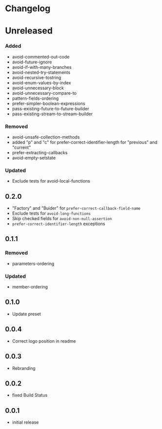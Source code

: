 # Changelog

# Unreleased

### Added

* avoid-commented-out-code
* avoid-future-ignore
* avoid-if-with-many-branches
* avoid-nested-try-statements
* avoid-recursive-tostring
* avoid-enum-values-by-index
* avoid-unnecessary-block
* avoid-unnecessary-compare-to
* pattern-fields-ordering
* prefer-simpler-boolean-expressions
* pass-existing-future-to-future-builder
* pass-existing-stream-to-stream-builder

### Removed

* avoid-unsafe-collection-methods
* added "p" and "c" for prefer-correct-identifier-length for "previous" and "current"
* prefer-extracting-callbacks
* avoid-empty-setstate

### Updated
 
* Exclude tests for avoid-local-functions

## 0.2.0

* "Factory" and "Buider" for `prefer-correct-callback-field-name`
* Exclude tests for `avoid-long-functions`
* Skip checked fields for `avoid-non-null-assertion`
* `prefer-correct-identifier-length` exceptions

## 0.1.1
 
### Removed

* parameters-ordering

### Updated

* member-ordering

## 0.1.0

* Update preset

## 0.0.4

* Correct logo position in readme

## 0.0.3

* Rebranding

## 0.0.2

* fixed Build Status

## 0.0.1

* initial release
